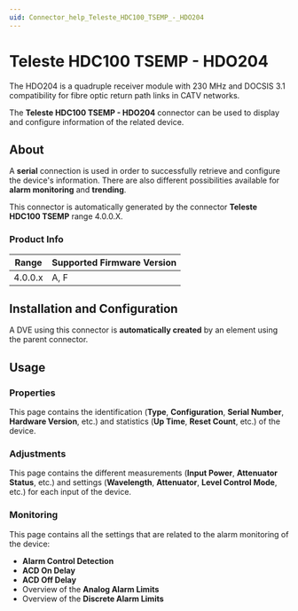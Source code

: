 ```yaml
---
uid: Connector_help_Teleste_HDC100_TSEMP_-_HDO204
---
```


# Teleste HDC100 TSEMP - HDO204

The HDO204 is a quadruple receiver module with 230 MHz and DOCSIS 3.1 compatibility for fibre optic return path links in CATV networks.

The **Teleste HDC100 TSEMP - HDO204** connector can be used to display and configure information of the related device.

## About

A **serial** connection is used in order to successfully retrieve and configure the device's information. There are also different possibilities available for **alarm monitoring** and **trending**.

This connector is automatically generated by the connector **Teleste HDC100 TSEMP** range 4.0.0.X.

### Product Info

| Range | Supported Firmware Version |
|------------------|-----------------------------|
| 4.0.0.x          | A, F                        |

## Installation and Configuration

A DVE using this connector is **automatically created** by an element using the parent connector.

## Usage

### Properties

This page contains the identification (**Type**, **Configuration**, **Serial Number**, **Hardware Version**, etc.) and statistics (**Up Time**, **Reset Count**, etc.) of the device.

### Adjustments

This page contains the different measurements (**Input Power**, **Attenuator Status**, etc.) and settings (**Wavelength**, **Attenuator**, **Level Control Mode**, etc.) for each input of the device.

### Monitoring

This page contains all the settings that are related to the alarm monitoring of the device:

- **Alarm Control Detection**
- **ACD On Delay**
- **ACD Off Delay**
- Overview of the **Analog Alarm Limits**
- Overview of the **Discrete Alarm Limits**
